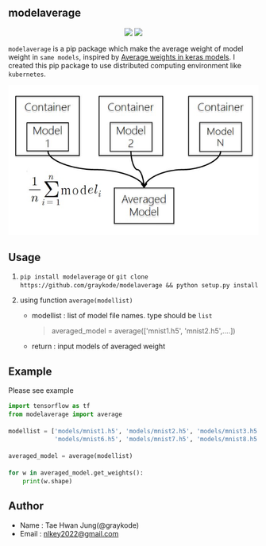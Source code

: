 ## modelaverage

<p align="center">
    <img width="100" src="https://upload.wikimedia.org/wikipedia/commons/thumb/1/11/TensorFlowLogo.svg/225px-TensorFlowLogo.svg.png" />
    <img width="100" src="https://keras.io/img/keras-logo-small-wb.png" />
</p>

`modelaverage` is a pip package which make the average weight of model weight in `same models`, inspired by [Average weights in keras models](https://stackoverflow.com/questions/48212110/average-weights-in-keras-models). I created this pip package to use distributed computing environment like `kubernetes`.

![](average.jpg)

## Usage

1. `pip install modelaverage` or `git clone https://github.com/graykode/modelaverage && python setup.py install`

2. using function `average(modellist)`

   - modellist : list of model file names. type should be `list`

     > averaged_model = average(['mnist1.h5', 'mnist2.h5',....])

   - return : input models of averaged weight



## Example

Please see example

```python
import tensorflow as tf
from modelaverage import average

modellist = ['models/mnist1.h5', 'models/mnist2.h5', 'models/mnist3.h5', 'models/mnist4.h5', 'models/mnist5.h5',
             'models/mnist6.h5', 'models/mnist7.h5', 'models/mnist8.h5', 'models/mnist9.h5']

averaged_model = average(modellist)

for w in averaged_model.get_weights():
    print(w.shape)
```



## Author

- Name : Tae Hwan Jung(@graykode)
- Email : nlkey2022@gmail.com
